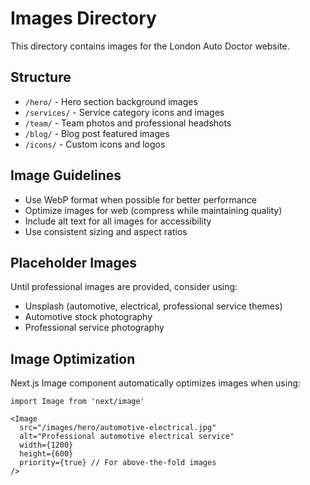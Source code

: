 # Images Directory

This directory contains images for the London Auto Doctor website.

## Structure
- `/hero/` - Hero section background images
- `/services/` - Service category icons and images  
- `/team/` - Team photos and professional headshots
- `/blog/` - Blog post featured images
- `/icons/` - Custom icons and logos

## Image Guidelines
- Use WebP format when possible for better performance
- Optimize images for web (compress while maintaining quality)
- Include alt text for all images for accessibility
- Use consistent sizing and aspect ratios

## Placeholder Images
Until professional images are provided, consider using:
- Unsplash (automotive, electrical, professional service themes)
- Automotive stock photography
- Professional service photography

## Image Optimization
Next.js Image component automatically optimizes images when using:
```tsx
import Image from 'next/image'

<Image 
  src="/images/hero/automotive-electrical.jpg" 
  alt="Professional automotive electrical service"
  width={1200} 
  height={600}
  priority={true} // For above-the-fold images
/>
```